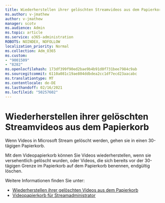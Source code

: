 ```yaml
---
title: Wiederherstellen ihrer gelöschten Streamvideos aus dem Papierkorb
ms.author: v-jmathew
author: v-jmathew
manager: scotv
ms.audience: Admin
ms.topic: article
ms.service: o365-administration
ROBOTS: NOINDEX, NOFOLLOW
localization_priority: Normal
ms.collection: Adm_O365
ms.custom:
- "9001509"
- "8282"
ms.openlocfilehash: 173df399f90ed2bae9b4b91d0f731bee7984c9ab
ms.sourcegitcommit: 6110a081c19ae804ddbdea2cc1df7ecd23aacabc
ms.translationtype: MT
ms.contentlocale: de-DE
ms.lasthandoff: 02/16/2021
ms.locfileid: "50257602"
---
```

# <a name="recover-your-deleted-stream-videos-from-the-recycle-bin"></a>Wiederherstellen ihrer gelöschten Streamvideos aus dem Papierkorb

Wenn Videos in Microsoft Stream gelöscht werden, gehen sie in einen 30-tägigen Papierkorb.

Mit dem Videopapierkorb können Sie Videos wiederherstellen, wenn sie versehentlich gelöscht wurden, oder Videos, die sich bereits vor der 30-tägigen Grenze im Papierkorb auf dem Papierkorb benennen, endgültig löschen.

Weitere Informationen finden Sie unter:

- [Wiederherstellen ihrer gelöschten Videos aus dem Papierkorb](https://docs.microsoft.com/stream/portal-my-recycle-bin)
- [Videopapierkorb für Streamadministrator](https://docs.microsoft.com/stream/admin-recycle-bin)
